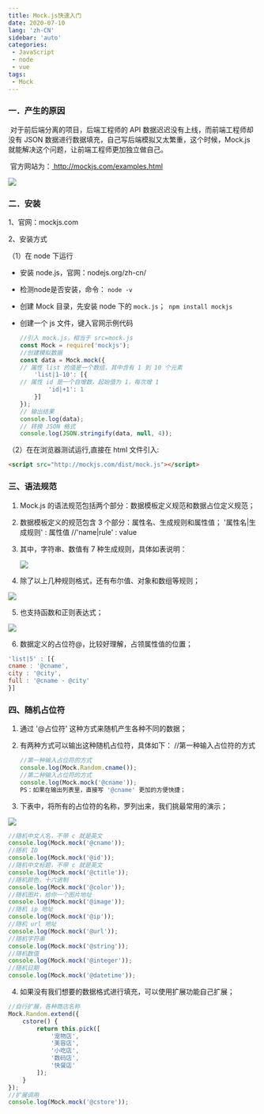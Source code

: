 ```yaml
---
title: Mock.js快速入门
date: 2020-07-10
lang: 'zh-CN'
sidebar: 'auto'
categories:
 - JavaScript
 - node
 - vue
tags:
 - Mock
---
```



###  一．产生的原因

​		对于前后端分离的项目，后端工程师的 API 数据迟迟没有上线，而前端工程师却没有 JSON 数据进行数据填充，自己写后端模拟又太繁重，这个时候，Mock.js 就能解决这个问题，让前端工程师更加独立做自己。

​		官方网站为：[ http://mockjs.com/examples.html ]( http://mockjs.com/examples.html )

![](http://qn.huat.xyz/content/1_1.png)

### 二．安装

1、官网：mockjs.com

2、安装方式

（1）在 node 下运行

- 安装 node.js，官网：nodejs.org/zh-cn/

- 检测node是否安装，命令： `node -v`

- 创建 Mock 目录，先安装 node 下的 `mock.js`；` npm install mockjs`

- 创建一个 js 文件，键入官网示例代码

  ```js
  //引入 mock.js，相当于 src=mock.js
  const Mock = require('mockjs');
  //创建模拟数据
  const data = Mock.mock({
  // 属性 list 的值是一个数组，其中含有 1 到 10 个元素
      'list|1-10': [{
  // 属性 id 是一个自增数，起始值为 1，每次增 1
          'id|+1': 1
      }]
  });
  // 输出结果
  console.log(data);
  // 转换 JSON 格式
  console.log(JSON.stringify(data, null, 4));
  ```

（2）在在浏览器测试运行,直接在 html 文件引入:

```html
<script src="http://mockjs.com/dist/mock.js"></script>
```



### 三、语法规范

1. Mock.js 的语法规范包括两个部分：数据模板定义规范和数据占位定义规范； 

2. 数据模板定义的规范包含 3 个部分：属性名、生成规则和属性值； '属性名|生成规则' : 属性值 //'name|rule' : value 

3. 其中，字符串、数值有 7 种生成规则，具体如表说明： 

   ![](http://qn.huat.xyz/content/20200706222231.png)

4.  除了以上几种规则格式，还有布尔值、对象和数组等规则； 

   ![](http://qn.huat.xyz/content/20200706222343.png)

5.  也支持函数和正则表达式； 

   ![](http://qn.huat.xyz/content/20200706222429.png)

6.  数据定义的占位符@，比较好理解，占领属性值的位置； 

```js
'list|5' : [{
cname : '@cname',
city : '@city',
full : '@cname - @city'
}]
```



### 四、随机占位符

1. 通过 '@占位符' 这种方式来随机产生各种不同的数据； 

2. 有两种方式可以输出这种随机占位符，具体如下： //第一种输入占位符的方式 

   ```js
   //第一种输入占位符的方式
   console.log(Mock.Random.cname());
   //第二种输入占位符的方式
   console.log(Mock.mock('@cname'));
   PS：如果在输出列表里，直接写 '@cname' 更加的方便快捷；
   ```

3.  下表中，将所有的占位符的名称，罗列出来，我们挑最常用的演示； 

   ![](http://qn.huat.xyz/content/20200706222832.png)

   ```js
   //随机中文人名，不带 c 就是英文
   console.log(Mock.mock('@cname'));
   //随机 ID
   console.log(Mock.mock('@id'));
   //随机中文标题，不带 c 就是英文
   console.log(Mock.mock('@ctitle'));
   //随机颜色，十六进制
   console.log(Mock.mock('@color'));
   //随机图片，给你一个图片地址
   console.log(Mock.mock('@image'));
   //随机 ip 地址
   console.log(Mock.mock('@ip'));
   //随机 url 地址
   console.log(Mock.mock('@url'));
   //随机字符串
   console.log(Mock.mock('@string'));
   //随机数值
   console.log(Mock.mock('@integer'));
   //随机日期
   console.log(Mock.mock('@datetime'));
   ```

   

4.  如果没有我们想要的数据格式进行填充，可以使用扩展功能自己扩展； 

   ```js
   //自行扩展，各种商店名称
   Mock.Random.extend({
       cstore() {
           return this.pick([
               '宠物店',
               '美容店',
               '小吃店',
               '数码店',
               '快餐店'
           ]);
       }
   });
   //扩展调用
   console.log(Mock.mock('@cstore'));
   ```

   

